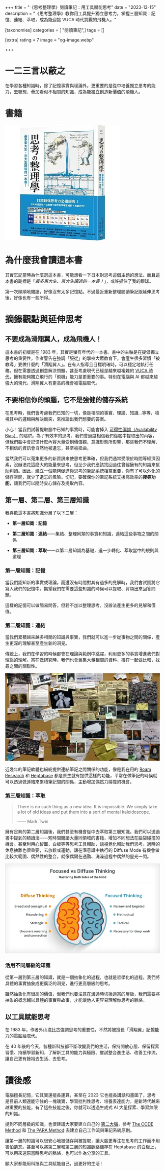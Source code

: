 +++
title = "《思考整理學》閱讀筆記：用工具賦能思考"
date = "2023-12-15"
description = "《思考整理學》教你用工具提升獨立思考力，掌握三層知識：記憶、連結、萃取，成為能迎接 VUCA 時代挑戰的飛機人。"

[taxonomies]
categories = [ "閱讀筆記",]
tags = []

[extra]
rating = 7
image = "og-image.webp"

+++

一二三言以蔽之
=======

在學習各種知識時，除了記憶事實與理論外，更重要的是從中培養獨立思考的能力，去聯想、疊加看似不相關的知識，成為能獨立創造新價值的飛機人。

書籍
==

[![](book.webp)](https://www.goodreads.com/book/show/58943286)

為什麼我會讀這本書
=========

其實忘記當時為什麼選這本書，可能想看一下日本對思考這個主題的想法，而且這本書的副標是「*最多東大生、京大生讀過的一本書！*」，或許抓住了我的眼球。

第一次順順地閱讀，好像沒有太多記憶點。不過最近重新整理閱讀筆記跟延伸思考後，好像也有一些所得。

摘錄觀點與延伸思考
====

不要成為滑翔翼人，成為飛機人！
---------------

這本書的初版是在 1983 年，其實是蠻有年代的一本書。書中的主軸是在提倡獨立思考的重要性，作者警告在強調「服從」的學校大眾教育下，會產生很多習慣「被教導」要做什麼的「滑翔翼人」。在有人指導且目標明確時，可以穩定地執行任務。但在需要透過創意解決問題，甚至考慮現代已經是越來越複雜的 [VUCA 時代](@/reading-notes/aesthetic-consciousness/index.md#what-is-vuca)，擁有能夠獨立飛行的「飛機」能力是更重要的事。特別在電腦與 AI 都越來越強大的現代，滑翔翼人有更高的機會被電腦取代。

不要相信你的頭腦，它不是強健的儲存系統
-------------------

在思考時，我們會考慮我們已知的一切，像是相關的事實、理論、知識...等等，檢視其中的邏輯與解決衝突，來推論出我們想要的答案。

小心！當我們試著提取腦中已知的事實時，可能會掉入 [可得性偏誤（Availability Bias）](https://zh.wikipedia.org/zh-tw/%E5%8F%AF%E5%BE%97%E6%80%A7%E6%8D%B7%E6%80%9D%E6%B3%95) 的陷阱。為了有效率的思考，我們會過度相信我們從腦中提取出的內容，但我們腦中會記憶什麼內容大量受到價值觀、意識形態所影響，那些我們不理解、不相信的資訊會自然地被遺忘，甚至被扭曲。

當然我們可以蒐集更多的新資訊來使思考更準確，但我們通常受限於時間等經濟因素，沒辦法花這麼大的能量來思考，但至少我們應該找回過往曾經擁有的知識來幫助判讀。因此，建立一個能夠促進你思考的筆記系統相當重要，你有了可以外化的儲存空間，就少了遺忘的風險。切記，要確保你的筆記系統支援高效率的**搜尋功能**，讓我們可以隨時安心儲存及提取內容。

第一層、第二層、第三層知識
-------------

我喜歡這本書將知識分層了以下三層：

* **第一層知識：記憶**

* **第二層知識：連結**——集結、整理同類的事實和知識，連結這些事物之間的關係

* **第三層知識：萃取**——以第二層知識為基礎，進一步轉化、萃取當中的規則與道理

### 第一層知識：記憶

當我們認知新的事實或理論，而還沒有時間對其有過多的見解時，我們會試圖將它寫入我們的記憶中。期望我們在需要這些知識的時候可以提取、背頌出來回答問題。

這樣的記憶可以做簡易問答，但若不加以整理思考，沒辦法產生更多的見解和價值。

### 第二層知識：連結

當我們累積越來越多相關的知識與事實，我們就可以進一步從事物之間的關係，產生更深的理解甚至產生新的洞見。

傳統上，我們在學習的時候都會在理論與範例中跳躍，利用更多的事實增進我們對理論的理解。當在做研究時，我們也會蒐集大量相關的資料，攤在一起做比較，找尋之間的關聯性。

![](investigate.webp)

近幾年的筆記軟體也紛紛提供連結筆記之間關係的功能，像是我在用的 [Roam Research](https://roamresearch.com/) 和 [Heptabase](https://heptabase.com/) 都是原生就有提供這樣的功能，平常在做筆記的時候就可以透過做連結來累積筆記間的關係，主動增加偶然力碰撞的機會。

### 第三層知識：萃取

> There is no such thing as a new idea. It is impossible. We simply take a lot of old ideas and put them into a sort of mental kaleidoscope.
>
> —— Mark Twin

擁有足夠的第二層知識後，我們甚至有機會從中去萃取第三層知識。我們可以透過書中提到的積讀法——短時間閱讀大量同領域的書籍，增加不同想法在腦袋碰撞的機會。甚至利用心智圖、白板等等思考工具輔助，讓視覺化輔助我們思考。適時的休息抽離也很重要，去放鬆或運動，讓在潛意識中執行的 Diffuse Mode 有機會做比較大範圍、偶然性的整合，就像偶爾在通勤、洗澡過程中偶然的靈光一閃。

![](diffuse-thinking.webp)

### 活用不同層級的知識

從第一層到第三層的知識，就是一個抽象化的過程，也就是哲學化的過程。我們將具體的事實抽象成更廣泛的洞見，進行更高層級的思考。

雖然抽象化有很高的價值，但我們也要注意在溝通時切換適當的層級，我們需要將抽象的概念輔以具體的事實與故事，才能讓他人更容易理解你思考的脈絡。

以工具賦能思考
-------

在 1983 年，作者外山滋比古強調思考的重要性，不然將被擅長「滑翔翼」記憶能力的電腦給取代。

在 40 年後的今天，各種新科技都不斷改變我們的生活，保持開放心態、保留探索習慣、持續學習新知，了解新工具的能力與極限、嘗試整合進生活、改善工作流，讓自己更有餘裕去生活、去思考。

讀後感
===

電腦擅長記憶，它其實還擅長運算，甚至在 2023 它也擅長講話和畫圖了，思考是目前人類還能守住的一塊瑰寶，學習批判性思考、培養表達能力，是新時代越來越重要的技能，有了這些技能之後，你就可以透過生成式 AI 大量探索、學習無限的知識。

提到不同層級的知識，也很建議大家要建立自己的 [第二大腦](@/reading-notes/building-a-second-brain/index.md)，參考 [The CODE Method](@/reading-notes/building-a-second-brain/index.md#the-code-method) 和 [The PARA Method](@/reading-notes/building-a-second-brain/index.md#the-para-method) 去建立自己工作流與筆記系統原則。

讓第一層的知識可以很安心地被儲存與被提取，讓大腦更專注在思考的工作而不用害怕遺忘。甚至可以將第二層和第三層的知識脈絡儲存在 Heptabase 的白板上，可以用來還原當時思考的脈絡，也可以作為分享的工具。

願大家都能用科技與工具賦能自己，過更好的生活！
